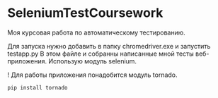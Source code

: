 # SeleniumTestCoursework

Моя курсовая работа по автоматическому тестированию.

Для запуска нужно добавить в папку chromedriver.exe и запустить testapp.py
В этом файле и собранны написанные мной тесты веб-приложения.
Использую модуль selenium.

! Для работы приложения понадобится модуль tornado.
```
pip install tornado
```

